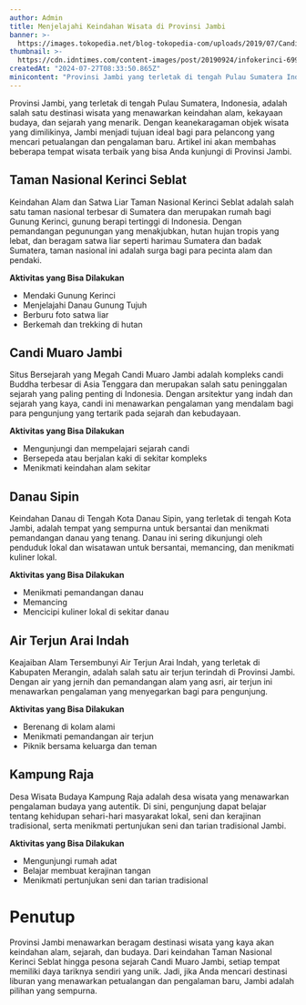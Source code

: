 ```yaml
---
author: Admin
title: Menjelajahi Keindahan Wisata di Provinsi Jambi
banner: >-
  https://images.tokopedia.net/blog-tokopedia-com/uploads/2019/07/Candi-Tinggi.jpg
thumbnail: >-
  https://cdn.idntimes.com/content-images/post/20190924/infokerinci-69936409-109164703656502-803498449545619953-n-435ddf8e43f935a030e0c5bb1415626a_600x400.jpg
createdAt: "2024-07-27T08:33:50.865Z"
minicontent: "Provinsi Jambi yang terletak di tengah Pulau Sumatera Indonesia adalah salah satu d..."
---
```


Provinsi Jambi, yang terletak di tengah Pulau Sumatera, Indonesia, adalah salah satu destinasi wisata yang menawarkan keindahan alam, kekayaan budaya, dan sejarah yang menarik. Dengan keanekaragaman objek wisata yang dimilikinya, Jambi menjadi tujuan ideal bagi para pelancong yang mencari petualangan dan pengalaman baru. Artikel ini akan membahas beberapa tempat wisata terbaik yang bisa Anda kunjungi di Provinsi Jambi.

## Taman Nasional Kerinci Seblat

Keindahan Alam dan Satwa Liar
Taman Nasional Kerinci Seblat adalah salah satu taman nasional terbesar di Sumatera dan merupakan rumah bagi Gunung Kerinci, gunung berapi tertinggi di Indonesia. Dengan pemandangan pegunungan yang menakjubkan, hutan hujan tropis yang lebat, dan beragam satwa liar seperti harimau Sumatera dan badak Sumatera, taman nasional ini adalah surga bagi para pecinta alam dan pendaki.

**Aktivitas yang Bisa Dilakukan**

- Mendaki Gunung Kerinci
- Menjelajahi Danau Gunung Tujuh
- Berburu foto satwa liar
- Berkemah dan trekking di hutan

## Candi Muaro Jambi

Situs Bersejarah yang Megah
Candi Muaro Jambi adalah kompleks candi Buddha terbesar di Asia Tenggara dan merupakan salah satu peninggalan sejarah yang paling penting di Indonesia. Dengan arsitektur yang indah dan sejarah yang kaya, candi ini menawarkan pengalaman yang mendalam bagi para pengunjung yang tertarik pada sejarah dan kebudayaan.

**Aktivitas yang Bisa Dilakukan**

- Mengunjungi dan mempelajari sejarah candi
- Bersepeda atau berjalan kaki di sekitar kompleks
- Menikmati keindahan alam sekitar

## Danau Sipin

Keindahan Danau di Tengah Kota
Danau Sipin, yang terletak di tengah Kota Jambi, adalah tempat yang sempurna untuk bersantai dan menikmati pemandangan danau yang tenang. Danau ini sering dikunjungi oleh penduduk lokal dan wisatawan untuk bersantai, memancing, dan menikmati kuliner lokal.

**Aktivitas yang Bisa Dilakukan**

- Menikmati pemandangan danau
- Memancing
- Mencicipi kuliner lokal di sekitar danau

## Air Terjun Arai Indah

Keajaiban Alam Tersembunyi
Air Terjun Arai Indah, yang terletak di Kabupaten Merangin, adalah salah satu air terjun terindah di Provinsi Jambi. Dengan air yang jernih dan pemandangan alam yang asri, air terjun ini menawarkan pengalaman yang menyegarkan bagi para pengunjung.

**Aktivitas yang Bisa Dilakukan**

- Berenang di kolam alami
- Menikmati pemandangan air terjun
- Piknik bersama keluarga dan teman

## Kampung Raja

Desa Wisata Budaya
Kampung Raja adalah desa wisata yang menawarkan pengalaman budaya yang autentik. Di sini, pengunjung dapat belajar tentang kehidupan sehari-hari masyarakat lokal, seni dan kerajinan tradisional, serta menikmati pertunjukan seni dan tarian tradisional Jambi.

**Aktivitas yang Bisa Dilakukan**

- Mengunjungi rumah adat
- Belajar membuat kerajinan tangan
- Menikmati pertunjukan seni dan tarian tradisional

# Penutup

Provinsi Jambi menawarkan beragam destinasi wisata yang kaya akan keindahan alam, sejarah, dan budaya. Dari keindahan Taman Nasional Kerinci Seblat hingga pesona sejarah Candi Muaro Jambi, setiap tempat memiliki daya tariknya sendiri yang unik. Jadi, jika Anda mencari destinasi liburan yang menawarkan petualangan dan pengalaman baru, Jambi adalah pilihan yang sempurna.
